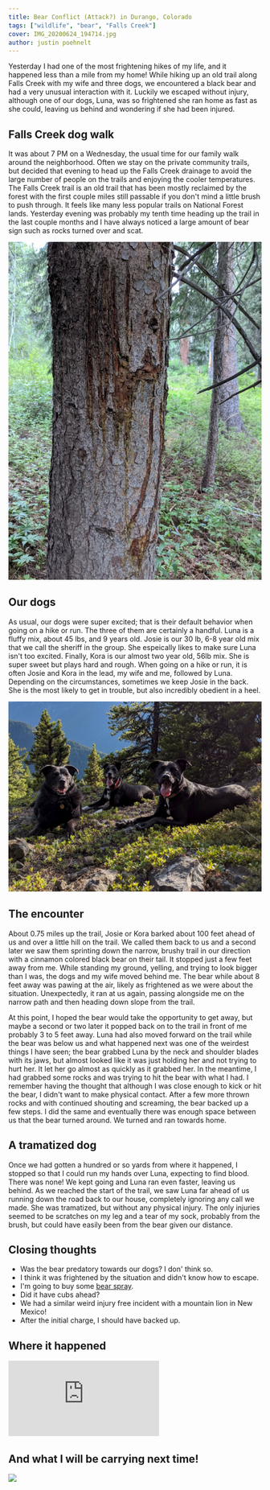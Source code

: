 ```yaml
---
title: Bear Conflict (Attack?) in Durango, Colorado
tags: ["wildlife", "bear", "Falls Creek"]
cover: IMG_20200624_194714.jpg
author: justin poehnelt
---
```


Yesterday I had one of the most frightening hikes of my life, and it happened less than a mile from my home! While hiking up an old trail along Falls Creek with my wife and three dogs, we encountered a black bear and had a very unusual interaction with it. Luckily we escaped without injury, although one of our dogs, Luna, was so frightened she ran home as fast as she could, leaving us behind and wondering if she had been injured.

## Falls Creek dog walk

It was about 7 PM on a Wednesday, the usual time for our family walk around the neighborhood. Often we stay on the private community trails, but decided that evening to head up the Falls Creek drainage to avoid the large number of people on the trails and enjoying the cooler temperatures. The Falls Creek trail is an old trail that has been mostly reclaimed by the forest with the first couple miles still passable if you don't mind a little brush to push through. It feels like many less popular trails on National Forest lands. Yesterday evening was probably my tenth time heading up the trail in the last couple months and I have always noticed a large amount of bear sign such as rocks turned over and scat. 

![Bear scratches on tree](./IMG_20200624_194714.jpg)

## Our dogs

As usual, our dogs were super excited; that is their default behavior when going on a hike or run. The three of them are certainly a handful. Luna is a fluffy mix, about 45 lbs, and 9 years old. Josie is our 30 lb, 6-8 year old mix that we call the sheriff in the group. She espeically likes to make sure Luna isn't too excited. Finally, Kora is our almost two year old, 56lb mix. She is super sweet but plays hard and rough. When going on a hike or run, it is often Josie and Kora in the lead, my wife and me, followed by Luna. Depending on the circumstances, sometimes we keep Josie in the back. She is the most likely to get in trouble, but also incredibly obedient in a heel.

![Our three dogs](./IMG_20200510_180252.jpg)

## The encounter

About 0.75 miles up the trail, Josie or Kora barked about 100 feet ahead of us and over a little hill on the trail. We called them back to us and a second later we saw them sprinting down the narrow, brushy trail in our direction with a cinnamon colored black bear on their tail. It stopped just a few feet away from me. While standing my ground, yelling, and trying to look bigger than I was, the dogs and my wife moved behind me. The bear while about 8 feet away was pawing at the air, likely as frightened as we were about the situation. Unexpectedly, it ran at us again, passing alongside me on the narrow path and then heading down slope from the trail.

At this point, I hoped the bear would take the opportunity to get away, but maybe a second or two later it popped back on to the trail in front of me probably 3 to 5 feet away. Luna had also moved forward on the trail while the bear was below us and what happened next was one of the weirdest things I have seen; the bear grabbed Luna by the neck and shoulder blades with its jaws, but almost looked like it was just holding her and not trying to hurt her. It let her go almost as quickly as it grabbed her. In the meantime, I had grabbed some rocks and was trying to hit the bear with what I had. I remember having the thought that although I was close enough to kick or hit the bear, I didn't want to make physical contact. After a few more thrown rocks and with continued shouting and screaming, the bear backed up a few steps. I did the same and eventually there was enough space between us that the bear turned around. We turned and ran towards home. 

## A tramatized dog

Once we had gotten a hundred or so yards from where it happened, I stopped so that I could run my hands over Luna, expecting to find blood. There was none! We kept going and Luna ran even faster, leaving us behind. As we reached the start of the trail, we saw Luna far ahead of us running down the road back to our house, completely ignoring any call we made. She was tramatized, but without any physical injury. The only injuries seemed to be scratches on my leg and a tear of my sock, probably from the brush, but could have easily been from the bear given our distance.

## Closing thoughts

- Was the bear predatory towards our dogs? I don' think so.
- I think it was frightened by the situation and didn't know how to escape.
- I'm going to buy some [bear spray](https://amzn.to/3eWW4dX).
- Did it have cubs ahead?
- We had a similar weird injury free incident with a mountain lion in New Mexico!
- After the initial charge, I should have backed up. 

## Where it happened

<iframe class="strava" frameborder='0' allowtransparency='true' scrolling='no' src='https://www.strava.com/activities/3803740897/embed/0cc533077519485502a1d515f90ea83cee777cc0'></iframe>

## And what I will be carrying next time!

<a target="_blank"  href="https://www.amazon.com/gp/product/B07KX77BX7/ref=as_li_tl?ie=UTF8&camp=1789&creative=9325&creativeASIN=B07KX77BX7&linkCode=as2&tag=47nrr9lf-20&linkId=96eca86d92e5b7be11ff51879fa81f4d"><img border="0" src="//ws-na.amazon-adsystem.com/widgets/q?_encoding=UTF8&MarketPlace=US&ASIN=B07KX77BX7&ServiceVersion=20070822&ID=AsinImage&WS=1&Format=_SL250_&tag=47nrr9lf-20" ></a><img src="//ir-na.amazon-adsystem.com/e/ir?t=47nrr9lf-20&l=am2&o=1&a=B07KX77BX7" width="1" height="1" border="0" alt="" style="border:none !important; margin:0px !important;" />
